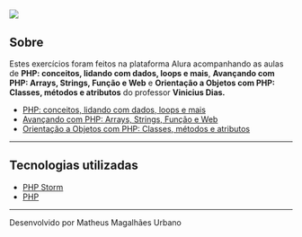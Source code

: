 <h1>
    <img src=https://cursos.alura.com.br/assets/images/logos/logo-alura.svg>
</h1>

## Sobre

Estes exercícios foram feitos na plataforma Alura acompanhando as aulas de **PHP: conceitos, lidando com dados, loops e mais**, **Avançando com PHP: Arrays, Strings, Função e Web** e **Orientação a Objetos com PHP: Classes, métodos e atributos** do professor **Vinicius Dias.**

- [PHP: conceitos, lidando com dados, loops e mais](https://cursos.alura.com.br/course/php-primeiros-passos)
- [Avançando com PHP: Arrays, Strings, Função e Web](https://cursos.alura.com.br/course/php-arrays-strings-funcoes)
- [Orientação a Objetos com PHP: Classes, métodos e atributos](https://cursos.alura.com.br/course/php-oo-classes-metodos-atributos)

---

## Tecnologias utilizadas
- [PHP Storm](https://www.jetbrains.com/pt-br/phpstorm/)
- [PHP](https://www.php.net/)

---

Desenvolvido por Matheus Magalhães Urbano

